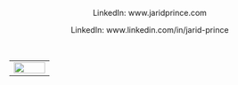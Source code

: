 <link rel="stylesheet" type="text/css" href="https://cdnjs.cloudflare.com/ajax/libs/github-markdown-css/4.0.0/github-markdown.min.css">

<div align="center">
    <p>LinkedIn: www.jaridprince.com</p>
  <p>LinkedIn: www.linkedin.com/in/jarid-prince</p>
  <br/>
  <div align="center">
<table width="100%">
  <tr width="100%">
    <td width="50%" valign="top" class="custom-padding">
      <div>
        <img src="https://skillicons.dev/icons?i=py,django,typescript,react,nextjs,java,cs,postgresql,docker,kubernetes&perline=5" width="100%">
      </div>
    </td>
  </tr>
</table>
  </div>
</div>



